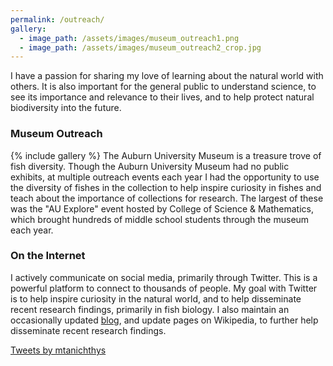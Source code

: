```yaml
---
permalink: /outreach/
gallery:
  - image_path: /assets/images/museum_outreach1.png
  - image_path: /assets/images/museum_outreach2_crop.jpg
---
```


I have a passion for sharing my love of learning about the natural world with others. It is also important for the general public to understand science, to see its importance and relevance to their lives, and to help protect natural biodiversity into the future. 

### Museum Outreach
{% include gallery %}
The Auburn University Museum is a treasure trove of fish diversity. Though the Auburn University Museum had no public exhibits, at multiple outreach events each year I had the opportunity to use the diversity of fishes in the collection to help inspire curiosity in fishes and teach about the importance of collections for research. The largest of these was the "AU Explore" event hosted by College of Science & Mathematics, which brought hundreds of middle school students through the museum each year. 

### On the Internet
I actively communicate on social media, primarily through Twitter. This is a powerful platform to connect to thousands of people. My goal with Twitter is to help inspire curiosity in the natural world, and to help disseminate recent research findings, primarily in fish biology. I also maintain an occasionally updated <a href="https://mtanichthys.blogspot.com/">blog</a>, and update pages on Wikipedia, to further help disseminate recent research findings.

<a class="twitter-timeline" href="https://twitter.com/mtanichthys?ref_src=twsrc%5Etfw">Tweets by mtanichthys</a> <script async src="//platform.twitter.com/widgets.js" charset="utf-8"></script>
